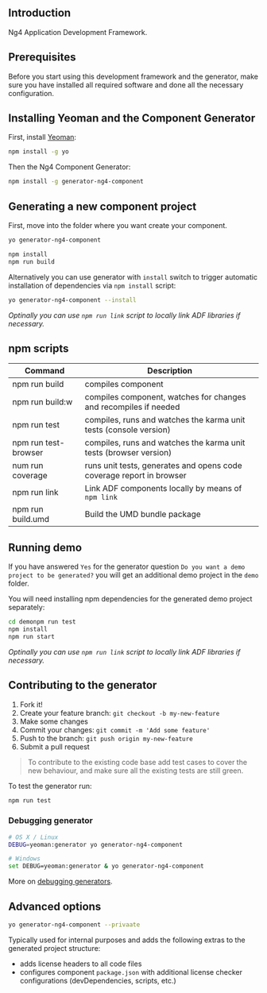 ## Introduction

Ng4 Application Development Framework.

## Prerequisites

Before you start using this development framework and the generator, make sure you have installed all required software and done all the
necessary configuration.

## Installing Yeoman and the Component Generator

First, install [Yeoman](http://yeoman.io):

```sh
npm install -g yo
```

Then the Ng4 Component Generator:

```sh
npm install -g generator-ng4-component
```

##  Generating a new component project

First, move into the folder where you want create your component.

```sh
yo generator-ng4-component
```

```sh
npm install
npm run build
```

Alternatively you can use generator with `install` switch to trigger automatic installation of dependencies via `npm install` script:

```sh
yo generator-ng4-component --install
```

_Optinally you can use `npm run link` script to locally link ADF libraries if necessary._

## npm scripts

| Command | Description |
| --- | --- |
| npm run build | compiles component |
| npm run build:w | compiles component, watches for changes and recompiles if needed |
| npm run test | compiles, runs and watches the karma unit tests (console version) |
| npm run test-browser | compiles, runs and watches the karma unit tests (browser version) |
| num run coverage | runs unit tests, generates and opens code coverage report in browser |
| npm run link | Link ADF components locally by means of `npm link` |
| npm run build.umd |Build the UMD bundle package |

## Running demo

If you have answered `Yes` for the generator question `Do you want a demo project to be generated?` you will get an additional demo project in the `demo` folder.

You will need installing npm dependencies for the generated demo project separately:

```sh
cd demonpm run test
npm install
npm run start
```

_Optinally you can use `npm run link` script to locally link ADF libraries if necessary._

## Contributing to the generator

1. Fork it!
2. Create your feature branch: `git checkout -b my-new-feature`
3. Make some changes
4. Commit your changes: `git commit -m 'Add some feature'`
5. Push to the branch: `git push origin my-new-feature`
6. Submit a pull request

>To contribute to the existing code base add test cases to cover the new behaviour, and make sure all the existing tests are still green.

To test the generator run:

```sh
npm run test
```

### Debugging generator

```sh
# OS X / Linux
DEBUG=yeoman:generator yo generator-ng4-component

# Windows
set DEBUG=yeoman:generator & yo generator-ng4-component
```

More on [debugging generators](http://yeoman.io/authoring/debugging.html).

## Advanced options

```sh
yo generator-ng4-component --privaate
```

Typically used for internal purposes and adds the following extras to the generated project structure:

- adds license headers to all code files
- configures component `package.json` with additional license checker configurations (devDependencies, scripts, etc.)

